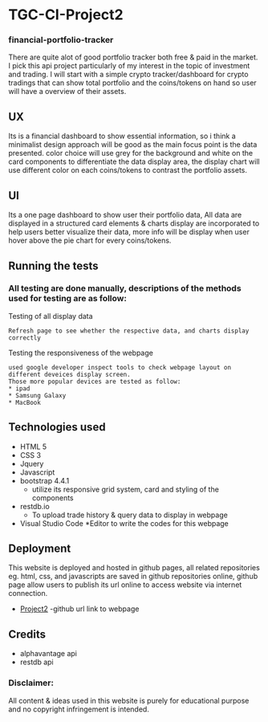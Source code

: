 # TGC-CI-Project2
### financial-portfolio-tracker

There are quite alot of good portfolio tracker both free & paid in the market. I pick this api project particularly of my interest in the topic of investment and trading.
I will start with a simple crypto tracker/dashboard for crypto tradings that can show total portfolio and the coins/tokens on hand so user will have a overview of their assets.

## UX
Its is a financial dashboard to show essential information, so i think a minimalist design approach will be good as the main focus point is the data presented.
color choice will use grey for the background and white on the card components to differentiate the data display area, the display chart will use different color on each coins/tokens to contrast the portfolio assets.

## UI
Its a one page dashboard to show user their portfolio data, All data are displayed in a structured card elements & charts display are incorporated to help users better visualize their data, more info will be display when user hover above the pie chart for every coins/tokens.


## Running the tests
### All testing are done manually, descriptions of the methods used for testing are as follow:

Testing of all display data
```
Refresh page to see whether the respective data, and charts display correctly
```
Testing the responsiveness of the webpage
```
used google developer inspect tools to check webpage layout on different deveices display screen. 
Those more popular devices are tested as follow:
* ipad
* Samsung Galaxy
* MacBook
```
## Technologies used
* HTML 5
* CSS 3
* Jquery
* Javascript
* bootstrap 4.4.1
  * utilize its responsive grid system, card and styling of the components
* restdb.io 
  * To upload trade history & query data to display in webpage 
* Visual Studio Code
  *Editor to write the codes for this webpage

## Deployment
This website is deployed and hosted in github pages, all related repositories eg. html, css, and javascripts are saved in github repositories online, github page allow users to publish its url online
to access website via internet connection.
* [Project2](https://lionelng-ci.github.io/TGC-project2-financial-portfolio-tracker/) -github url link to webpage

## Credits
* alphavantage api
* restdb api


### Disclaimer:

All content & ideas used in this website is purely for educational purpose and no copyright infringement is intended.

